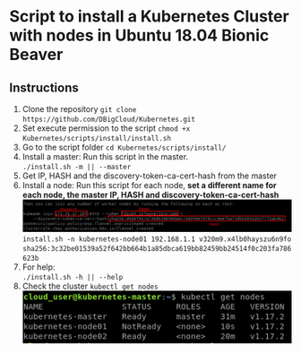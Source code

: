 # Script to install a Kubernetes Cluster with nodes in Ubuntu 18.04 Bionic Beaver
## Instructions
1. Clone the repository
`git clone https://github.com/DBigCloud/Kubernetes.git`
2. Set execute permission to the script
`chmod +x Kubernetes/scripts/install/install.sh`
3. Go to the script folder
`cd Kubernetes/scripts/install/`
4. Install a master: Run this script in the master.\
`./install.sh -m || --master`
5. Get IP, HASH and the discovery-token-ca-cert-hash from the master
6. Install a node: Run this script for each node, **set a different name for each node, the master IP, HASH and discovery-token-ca-cert-hash**\
![Alt text](img/master.png?raw=true "Master")
`install.sh -n kubernetes-node01 192.168.1.1 v320m9.x4lb0hayszu6n9fo sha256:3c32be01539a52f642bb664b1a85dbca619bb82459bb24514f0c203fa786623b`
7. For help: \
`./install.sh -h || --help`
8. Check the cluster
`kubectl get nodes`\
![Alt text](img/nodes.png?raw=true "Check the cluste")


